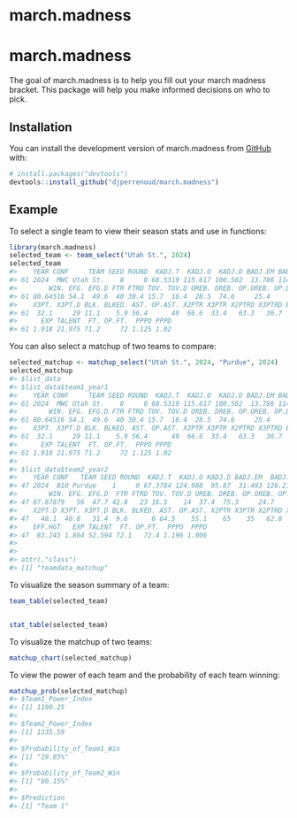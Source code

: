 march.madness
================

<!-- README.md is generated from README.Rmd. Please edit that file -->

# march.madness

<!-- badges: start -->
<!-- badges: end -->

The goal of march.madness is to help you fill out your march madness
bracket. This package will help you make informed decisions on who to
pick.

## Installation

You can install the development version of march.madness from
[GitHub](https://github.com/) with:

``` r
# install.packages("devtools")
devtools::install_github("djperrenoud/march.madness")
```

## Example

To select a single team to view their season stats and use in functions:

``` r
library(march.madness)
selected_team <- team_select("Utah St.", 2024)
selected_team
#>    YEAR CONF     TEAM SEED ROUND  KADJ.T  KADJ.O  KADJ.D BADJ.EM BADJ.O  BADJ.D GAMES  W L
#> 61 2024  MWC Utah St.    8     0 68.5319 115.617 100.502  13.786 114.15 100.364    31 25 6
#>        WIN. EFG. EFG.D FTR FTRD TOV. TOV.D OREB. DREB. OP.OREB. OP.DREB. RAW.T X2PT. X2PT.D
#> 61 80.64516 54.1  49.6  40 30.4 15.7  16.4  28.5  74.6     25.4     71.5  69.1  57.1   53.1
#>    X3PT. X3PT.D BLK. BLKED. AST. OP.AST. X2PTR X3PTR X2PTRD X3PTRD BADJ.T AVG.HGT EFF.HGT
#> 61  32.1     29 11.1    5.9 56.4      49  66.6  33.4   63.3   36.7  68.51  77.278  80.736
#>      EXP TALENT  FT. OP.FT.  PPPO PPPD
#> 61 1.918 21.975 71.2     72 1.125 1.02
```

You can also select a matchup of two teams to compare:

``` r
selected_matchup <- matchup_select("Utah St.", 2024, "Purdue", 2024)
selected_matchup
#> $list_data
#> $list_data$team1_year1
#>    YEAR CONF     TEAM SEED ROUND  KADJ.T  KADJ.O  KADJ.D BADJ.EM BADJ.O  BADJ.D GAMES  W L
#> 61 2024  MWC Utah St.    8     0 68.5319 115.617 100.502  13.786 114.15 100.364    31 25 6
#>        WIN. EFG. EFG.D FTR FTRD TOV. TOV.D OREB. DREB. OP.OREB. OP.DREB. RAW.T X2PT. X2PT.D
#> 61 80.64516 54.1  49.6  40 30.4 15.7  16.4  28.5  74.6     25.4     71.5  69.1  57.1   53.1
#>    X3PT. X3PT.D BLK. BLKED. AST. OP.AST. X2PTR X3PTR X2PTRD X3PTRD BADJ.T AVG.HGT EFF.HGT
#> 61  32.1     29 11.1    5.9 56.4      49  66.6  33.4   63.3   36.7  68.51  77.278  80.736
#>      EXP TALENT  FT. OP.FT.  PPPO PPPD
#> 61 1.918 21.975 71.2     72 1.125 1.02
#> 
#> $list_data$team2_year2
#>    YEAR CONF   TEAM SEED ROUND  KADJ.T  KADJ.O KADJ.D BADJ.EM  BADJ.O BADJ.D GAMES  W L
#> 47 2024  B10 Purdue    1     0 67.3784 124.988  95.87  31.493 126.212 94.719    33 29 4
#>        WIN. EFG. EFG.D  FTR FTRD TOV. TOV.D OREB. DREB. OP.OREB. OP.DREB. RAW.T X2PT.
#> 47 87.87879   56  47.7 42.8   23 16.5    14  37.4  75.3     24.7     62.6    69  53.2
#>    X2PT.D X3PT. X3PT.D BLK. BLKED. AST. OP.AST. X2PTR X3PTR X2PTRD X3PTRD BADJ.T AVG.HGT
#> 47   48.1  40.8   31.4  9.6      6 64.5    55.1    65    35   62.8   37.2 67.599   78.09
#>    EFF.HGT   EXP TALENT  FT. OP.FT.  PPPO  PPPD
#> 47  83.245 1.864 52.594 72.1   72.4 1.196 1.006
#> 
#> 
#> attr(,"class")
#> [1] "teamdata_matchup"
```

To visualize the season summary of a team:

``` r
team_table(selected_team)
```

<div class="datatables html-widget html-fill-item-overflow-hidden html-fill-item" id="htmlwidget-3408390a5e0bae4d9414" style="width:100%;height:auto;"></div>
<script type="application/json" data-for="htmlwidget-3408390a5e0bae4d9414">{"x":{"filter":"none","vertical":false,"data":[["61"],[2024],["MWC"],["Utah St."],[8],[0],[25],[6]],"container":"<table class=\"display\">\n  <thead>\n    <tr>\n      <th> <\/th>\n      <th>YEAR<\/th>\n      <th>CONF<\/th>\n      <th>TEAM<\/th>\n      <th>SEED<\/th>\n      <th>ROUND<\/th>\n      <th>W<\/th>\n      <th>L<\/th>\n    <\/tr>\n  <\/thead>\n<\/table>","options":{"columnDefs":[{"className":"dt-right","targets":[1,4,5,6,7]},{"orderable":false,"targets":0},{"name":" ","targets":0},{"name":"YEAR","targets":1},{"name":"CONF","targets":2},{"name":"TEAM","targets":3},{"name":"SEED","targets":4},{"name":"ROUND","targets":5},{"name":"W","targets":6},{"name":"L","targets":7}],"order":[],"autoWidth":false,"orderClasses":false},"selection":{"mode":"multiple","selected":null,"target":"row","selectable":null}},"evals":[],"jsHooks":[]}</script>

``` r

stat_table(selected_team)
```

To visualize the matchup of two teams:

``` r
matchup_chart(selected_matchup)
```

To view the power of each team and the probability of each team winning:

``` r
matchup_prob(selected_matchup)
#> $Team1_Power_Index
#> [1] 1190.25
#> 
#> $Team2_Power_Index
#> [1] 1335.59
#> 
#> $Probability_of_Team1_Win
#> [1] "19.85%"
#> 
#> $Probability_of_Team2_Win
#> [1] "80.15%"
#> 
#> $Prediction
#> [1] "Team 1"
```

